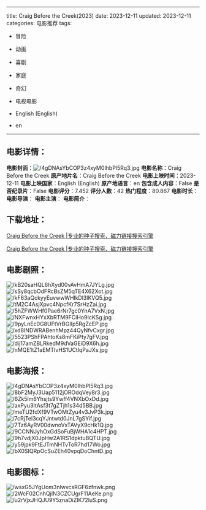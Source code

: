 
---
title: Craig Before the Creek(2023)
date: 2023-12-11
updated: 2023-12-11
categories: 电影推荐
tags:
- 冒险
- 动画
- 喜剧
- 家庭
- 奇幻
- 电视电影

- English (English)
- en
---


> 

## **电影详情**：

**电影封面**：<img src="https://image.tmdb.org/t/p/w200/4gDNAsYbCOP3z4xyM0IhbPl5Rq3.jpg" alt="/4gDNAsYbCOP3z4xyM0IhbPl5Rq3.jpg" title="/4gDNAsYbCOP3z4xyM0IhbPl5Rq3.jpg">
**电影名称**：Craig Before the Creek
**原产地片名**：Craig Before the Creek
**电影上映时间**：2023-12-11
**电影上映国家**：English (English)
**原产地语言**：en
**包含成人内容**：False
**是否纪录片**：False
**电影评分**：7.452
**评分人数**：42
**热门程度**：80.867
**电影时长**：
**电影导演**：
**电影主演**：
**电影简介**：

## **下载地址**：
[Craig Before the Creek |专业的种子搜索、磁力链接搜索引擎](https://movie.amd794.com:2083/?search=Craig%20Before%20the%20Creek&ordering=&mode=match_phrase&page_size=10&page=1)

[Craig Before the Creek |专业的种子搜索、磁力链接搜索引擎](https://movie.amd794.com:2083/?search=Craig%20Before%20the%20Creek&ordering=&mode=match_phrase&page_size=10&page=1)
 

## **电影剧照**：
<img src="https://image.tmdb.org/t/p/original/kB20saHQL6hXyd00vAvHmA7JYLg.jpg" alt="/kB20saHQL6hXyd00vAvHmA7JYLg.jpg" title="/kB20saHQL6hXyd00vAvHmA7JYLg.jpg"><img src="https://image.tmdb.org/t/p/original/sSy8qcbOdFRcBsZM5qTE4X62Xot.jpg" alt="/sSy8qcbOdFRcBsZM5qTE4X62Xot.jpg" title="/sSy8qcbOdFRcBsZM5qTE4X62Xot.jpg"><img src="https://image.tmdb.org/t/p/original/kF63aQckyyEuvwwWHlkDl3lKVQ5.jpg" alt="/kF63aQckyyEuvwwWHlkDl3lKVQ5.jpg" title="/kF63aQckyyEuvwwWHlkDl3lKVQ5.jpg"><img src="https://image.tmdb.org/t/p/original/tM2C4AsjXpvc4NpcfKr7SrHzZai.jpg" alt="/tM2C4AsjXpvc4NpcfKr7SrHzZai.jpg" title="/tM2C4AsjXpvc4NpcfKr7SrHzZai.jpg"><img src="https://image.tmdb.org/t/p/original/5hZFWWHf0Pae6rNr7gc0YnA7VxN.jpg" alt="/5hZFWWHf0Pae6rNr7gc0YnA7VxN.jpg" title="/5hZFWWHf0Pae6rNr7gc0YnA7VxN.jpg"><img src="https://image.tmdb.org/t/p/original/NXFwnxHYxXbRTM9FCiHo9IcKSg.jpg" alt="/NXFwnxHYxXbRTM9FCiHo9IcKSg.jpg" title="/NXFwnxHYxXbRTM9FCiHo9IcKSg.jpg"><img src="https://image.tmdb.org/t/p/original/9pyLnEc0G8UFtVrBGIIp5RgZcEP.jpg" alt="/9pyLnEc0G8UFtVrBGIIp5RgZcEP.jpg" title="/9pyLnEc0G8UFtVrBGIIp5RgZcEP.jpg"><img src="https://image.tmdb.org/t/p/original/xd8INDWRABenhMpz44QyNfvCxgr.jpg" alt="/xd8INDWRABenhMpz44QyNfvCxgr.jpg" title="/xd8INDWRABenhMpz44QyNfvCxgr.jpg"><img src="https://image.tmdb.org/t/p/original/5523PShFPAhtoKs8mFKiPty7gFV.jpg" alt="/5523PShFPAhtoKs8mFKiPty7gFV.jpg" title="/5523PShFPAhtoKs8mFKiPty7gFV.jpg"><img src="https://image.tmdb.org/t/p/original/dij17amZBLRkedM9dVaGEiD9X6h.jpg" alt="/dij17amZBLRkedM9dVaGEiD9X6h.jpg" title="/dij17amZBLRkedM9dVaGEiD9X6h.jpg"><img src="https://image.tmdb.org/t/p/original/nMQE1tZ1aEMTIvHS1UCtlqPaJXs.jpg" alt="/nMQE1tZ1aEMTIvHS1UCtlqPaJXs.jpg" title="/nMQE1tZ1aEMTIvHS1UCtlqPaJXs.jpg">

## **电影海报**：
<img src="https://image.tmdb.org/t/p/original/4gDNAsYbCOP3z4xyM0IhbPl5Rq3.jpg" alt="/4gDNAsYbCOP3z4xyM0IhbPl5Rq3.jpg" title="/4gDNAsYbCOP3z4xyM0IhbPl5Rq3.jpg"><img src="https://image.tmdb.org/t/p/original/8bF2MyJ3Uap5112jOROdqVey8r3.jpg" alt="/8bF2MyJ3Uap5112jOROdqVey8r3.jpg" title="/8bF2MyJ3Uap5112jOROdqVey8r3.jpg"><img src="https://image.tmdb.org/t/p/original/6Zk5lm6Yhsjts9Ywff4VNXbOxDd.jpg" alt="/6Zk5lm6Yhsjts9Ywff4VNXbOxDd.jpg" title="/6Zk5lm6Yhsjts9Ywff4VNXbOxDd.jpg"><img src="https://image.tmdb.org/t/p/original/axPyu3ItAsf3t7gZTjh1s34d5BB.jpg" alt="/axPyu3ItAsf3t7gZTjh1s34d5BB.jpg" title="/axPyu3ItAsf3t7gZTjh1s34d5BB.jpg"><img src="https://image.tmdb.org/t/p/original/meTU2fdXf9VTwOMtZyu4v3JvP3k.jpg" alt="/meTU2fdXf9VTwOMtZyu4v3JvP3k.jpg" title="/meTU2fdXf9VTwOMtZyu4v3JvP3k.jpg"><img src="https://image.tmdb.org/t/p/original/7cRjTel3cqYJntwtd0JnL7gSYif.jpg" alt="/7cRjTel3cqYJntwtd0JnL7gSYif.jpg" title="/7cRjTel3cqYJntwtd0JnL7gSYif.jpg"><img src="https://image.tmdb.org/t/p/original/7Tz6AyRV00dwnoVxTAVyX9cHk1Q.jpg" alt="/7Tz6AyRV00dwnoVxTAVyX9cHk1Q.jpg" title="/7Tz6AyRV00dwnoVxTAVyX9cHk1Q.jpg"><img src="https://image.tmdb.org/t/p/original/9CCNNJyhOxGdSoFuBjWHA1c4HPT.jpg" alt="/9CCNNJyhOxGdSoFuBjWHA1c4HPT.jpg" title="/9CCNNJyhOxGdSoFuBjWHA1c4HPT.jpg"><img src="https://image.tmdb.org/t/p/original/9h7vdjX0JpHw2A1RS1dpktuBQTU.jpg" alt="/9h7vdjX0JpHw2A1RS1dpktuBQTU.jpg" title="/9h7vdjX0JpHw2A1RS1dpktuBQTU.jpg"><img src="https://image.tmdb.org/t/p/original/y59jpk9FtEJTmNHTvToR7hd17Wo.jpg" alt="/y59jpk9FtEJTmNHTvToR7hd17Wo.jpg" title="/y59jpk9FtEJTmNHTvToR7hd17Wo.jpg"><img src="https://image.tmdb.org/t/p/original/bX0SIQRpOcSuZEh40vpqDoChntD.jpg" alt="/bX0SIQRpOcSuZEh40vpqDoChntD.jpg" title="/bX0SIQRpOcSuZEh40vpqDoChntD.jpg">

## **电影图标**：
<img src="https://image.tmdb.org/t/p/original/wsxG5JYgUom3nlwvcsRGF6zfnwk.png" alt="/wsxG5JYgUom3nlwvcsRGF6zfnwk.png" title="/wsxG5JYgUom3nlwvcsRGF6zfnwk.png"><img src="https://image.tmdb.org/t/p/original/2WcF02CnhQjIN3CZCUgrF11AeKe.png" alt="/2WcF02CnhQjIN3CZCUgrF11AeKe.png" title="/2WcF02CnhQjIN3CZCUgrF11AeKe.png"><img src="https://image.tmdb.org/t/p/original/u2rVjxJHQJU9Y5znaDiZIK72luS.png" alt="/u2rVjxJHQJU9Y5znaDiZIK72luS.png" title="/u2rVjxJHQJU9Y5znaDiZIK72luS.png">
